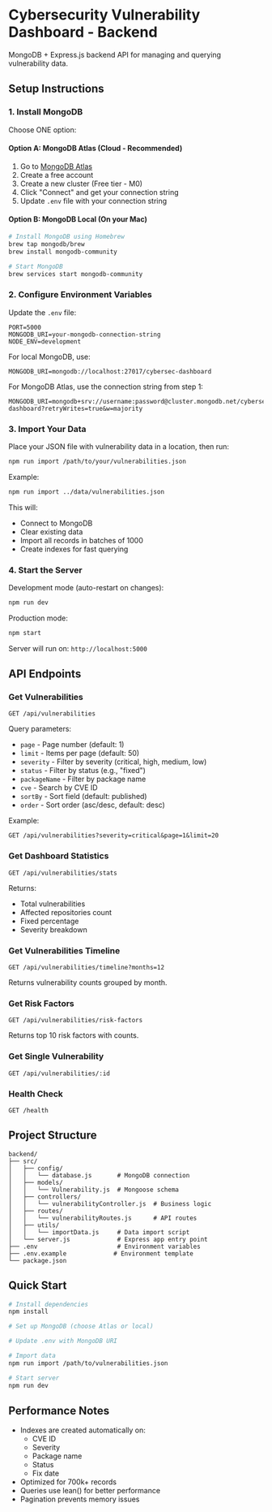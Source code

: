 # Cybersecurity Vulnerability Dashboard - Backend

MongoDB + Express.js backend API for managing and querying vulnerability data.

## Setup Instructions

### 1. Install MongoDB

Choose ONE option:

#### Option A: MongoDB Atlas (Cloud - Recommended)
1. Go to [MongoDB Atlas](https://www.mongodb.com/cloud/atlas)
2. Create a free account
3. Create a new cluster (Free tier - M0)
4. Click "Connect" and get your connection string
5. Update `.env` file with your connection string

#### Option B: MongoDB Local (On your Mac)
```bash
# Install MongoDB using Homebrew
brew tap mongodb/brew
brew install mongodb-community

# Start MongoDB
brew services start mongodb-community
```

### 2. Configure Environment Variables

Update the `.env` file:

```env
PORT=5000
MONGODB_URI=your-mongodb-connection-string
NODE_ENV=development
```

For local MongoDB, use:
```
MONGODB_URI=mongodb://localhost:27017/cybersec-dashboard
```

For MongoDB Atlas, use the connection string from step 1:
```
MONGODB_URI=mongodb+srv://username:password@cluster.mongodb.net/cybersec-dashboard?retryWrites=true&w=majority
```

### 3. Import Your Data

Place your JSON file with vulnerability data in a location, then run:

```bash
npm run import /path/to/your/vulnerabilities.json
```

Example:
```bash
npm run import ../data/vulnerabilities.json
```

This will:
- Connect to MongoDB
- Clear existing data
- Import all records in batches of 1000
- Create indexes for fast querying

### 4. Start the Server

Development mode (auto-restart on changes):
```bash
npm run dev
```

Production mode:
```bash
npm start
```

Server will run on: `http://localhost:5000`

## API Endpoints

### Get Vulnerabilities
```
GET /api/vulnerabilities
```

Query parameters:
- `page` - Page number (default: 1)
- `limit` - Items per page (default: 50)
- `severity` - Filter by severity (critical, high, medium, low)
- `status` - Filter by status (e.g., "fixed")
- `packageName` - Filter by package name
- `cve` - Search by CVE ID
- `sortBy` - Sort field (default: published)
- `order` - Sort order (asc/desc, default: desc)

Example:
```
GET /api/vulnerabilities?severity=critical&page=1&limit=20
```

### Get Dashboard Statistics
```
GET /api/vulnerabilities/stats
```

Returns:
- Total vulnerabilities
- Affected repositories count
- Fixed percentage
- Severity breakdown

### Get Vulnerabilities Timeline
```
GET /api/vulnerabilities/timeline?months=12
```

Returns vulnerability counts grouped by month.

### Get Risk Factors
```
GET /api/vulnerabilities/risk-factors
```

Returns top 10 risk factors with counts.

### Get Single Vulnerability
```
GET /api/vulnerabilities/:id
```

### Health Check
```
GET /health
```

## Project Structure

```
backend/
├── src/
│   ├── config/
│   │   └── database.js       # MongoDB connection
│   ├── models/
│   │   └── Vulnerability.js  # Mongoose schema
│   ├── controllers/
│   │   └── vulnerabilityController.js  # Business logic
│   ├── routes/
│   │   └── vulnerabilityRoutes.js      # API routes
│   ├── utils/
│   │   └── importData.js     # Data import script
│   └── server.js             # Express app entry point
├── .env                      # Environment variables
├── .env.example             # Environment template
└── package.json
```

## Quick Start

```bash
# Install dependencies
npm install

# Set up MongoDB (choose Atlas or local)

# Update .env with MongoDB URI

# Import data
npm run import /path/to/vulnerabilities.json

# Start server
npm run dev
```

## Performance Notes

- Indexes are created automatically on:
  - CVE ID
  - Severity
  - Package name
  - Status
  - Fix date
- Optimized for 700k+ records
- Queries use lean() for better performance
- Pagination prevents memory issues
